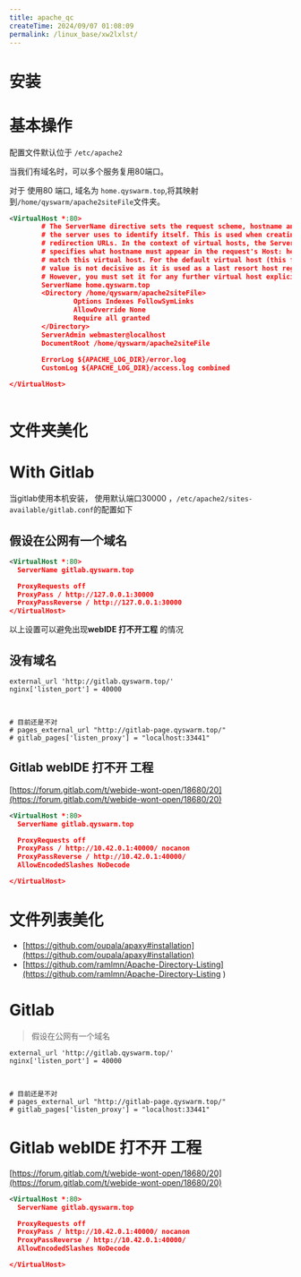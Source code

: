 ```yaml
---
title: apache_qc
createTime: 2024/09/07 01:08:09
permalink: /linux_base/xw2lxlst/
---
```

# 安装




# 基本操作

配置文件默认位于 `/etc/apache2`

当我们有域名时，可以多个服务复用80端口。

对于 使用80 端口, 域名为 `home.qyswarm.top`,将其映射到`/home/qyswarm/apache2siteFile`文件夹。
```xml
<VirtualHost *:80>
        # The ServerName directive sets the request scheme, hostname and port that
        # the server uses to identify itself. This is used when creating
        # redirection URLs. In the context of virtual hosts, the ServerName
        # specifies what hostname must appear in the request's Host: header to
        # match this virtual host. For the default virtual host (this file) this
        # value is not decisive as it is used as a last resort host regardless.
        # However, you must set it for any further virtual host explicitly.
        ServerName home.qyswarm.top
        <Directory /home/qyswarm/apache2siteFile>
                Options Indexes FollowSymLinks
                AllowOverride None
                Require all granted
        </Directory>
        ServerAdmin webmaster@localhost
        DocumentRoot /home/qyswarm/apache2siteFile
        
        ErrorLog ${APACHE_LOG_DIR}/error.log
        CustomLog ${APACHE_LOG_DIR}/access.log combined

</VirtualHost>



```



# 文件夹美化








# With Gitlab
当gitlab使用本机安装， 使用默认端口30000 ，`/etc/apache2/sites-available/gitlab.conf`的配置如下


## 假设在公网有一个域名
```xml
<VirtualHost *:80>
  ServerName gitlab.qyswarm.top

  ProxyRequests off
  ProxyPass / http://127.0.0.1:30000
  ProxyPassReverse / http://127.0.0.1:30000
</VirtualHost>
```

以上设置可以避免出现**webIDE 打不开工程**  的情况

## 没有域名

```
external_url 'http://gitlab.qyswarm.top/'
nginx['listen_port'] = 40000



# 目前还是不对
# pages_external_url "http://gitlab-page.qyswarm.top/"
# gitlab_pages['listen_proxy'] = "localhost:33441"
```

## Gitlab webIDE 打不开 工程 
[https://forum.gitlab.com/t/webide-wont-open/18680/20](https://forum.gitlab.com/t/webide-wont-open/18680/20)

```xml
<VirtualHost *:80>
  ServerName gitlab.qyswarm.top

  ProxyRequests off
  ProxyPass / http://10.42.0.1:40000/ nocanon
  ProxyPassReverse / http://10.42.0.1:40000/
  AllowEncodedSlashes NoDecode

</VirtualHost>
```

# 文件列表美化
- [https://github.com/oupala/apaxy#installation](https://github.com/oupala/apaxy#installation)
- [https://github.com/ramlmn/Apache-Directory-Listing](https://github.com/ramlmn/Apache-Directory-Listing
)



# Gitlab
> 假设在公网有一个域名

```
external_url 'http://gitlab.qyswarm.top/'
nginx['listen_port'] = 40000



# 目前还是不对
# pages_external_url "http://gitlab-page.qyswarm.top/"
# gitlab_pages['listen_proxy'] = "localhost:33441"
```

# Gitlab webIDE 打不开 工程 
[https://forum.gitlab.com/t/webide-wont-open/18680/20](https://forum.gitlab.com/t/webide-wont-open/18680/20)

```xml
<VirtualHost *:80>
  ServerName gitlab.qyswarm.top

  ProxyRequests off
  ProxyPass / http://10.42.0.1:40000/ nocanon
  ProxyPassReverse / http://10.42.0.1:40000/
  AllowEncodedSlashes NoDecode

</VirtualHost>
```